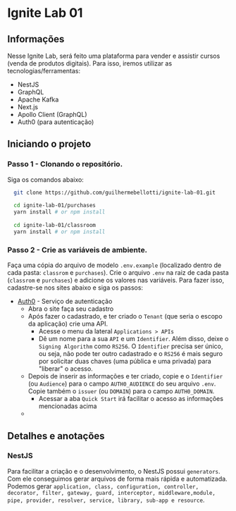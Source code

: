 # Ignite Lab 01

## Informações
Nesse Ignite Lab, será feito uma plataforma para vender e assistir cursos (venda de produtos digitais). Para isso, iremos utilizar as tecnologias/ferramentas:
* NestJS
* GraphQL
* Apache Kafka
* Next.js
* Apollo Client (GraphQL)
* Auth0 (para autenticação)

## Iniciando o projeto
### Passo 1 - Clonando o repositório. 
Siga os comandos abaixo:
```bash
  git clone https://github.com/guilhermebellotti/ignite-lab-01.git
  
  cd ignite-lab-01/purchases
  yarn install # or npm install
  
  cd ignite-lab-01/classroom
  yarn install # or npm install
```
### Passo 2 - Crie as variáveis de ambiente. 
Faça uma cópia do arquivo de modelo `.env.example` (localizado dentro de cada pasta: `classrom` e `purchases`). Crie o arquivo `.env` na raiz de cada pasta (`classrom` e `purchases`) e adicione os valores nas variáveis. Para fazer isso, cadastre-se nos sites abaixo e siga os passos:

* [Auth0](https://auth0.com/) - Serviço de autenticação
  * Abra o site faça seu cadastro
  * Após fazer o cadastrado, e ter criado o `Tenant` (que seria o escopo da aplicação) crie uma API. 
    * Acesse o menu da lateral `Applications > APIs`
    * Dê um nome para a sua `API` e um `Identifier`. Além disso, deixe o `Signing Algorithm` como `RS256`. O `Identifier` precisa ser único, ou seja, não pode ter outro cadastrado e o `RS256` é mais seguro por solicitar duas chaves (uma pública e uma privada) para "liberar" o acesso.
  * Depois de inserir as informações e ter criado, copie e o `Identifier` (ou `Audience`) para o campo `AUTH0_AUDIENCE` do seu arquivo `.env`. Copie também o `issuer` (ou `DOMAIN`) para o campo `AUTH0_DOMAIN`.
    * Acessar a aba `Quick Start` irá facilitar o acesso as informações mencionadas acima
  * 


## Detalhes e anotações
### NestJS
Para facilitar a criação e o desenvolvimento, o NestJS possui `generators`. Com ele conseguimos gerar arquivos de forma mais rápida e automatizada. Podemos gerar `application, class, configuration, controller, decorator, filter, gateway, guard, interceptor, middleware,module, pipe, provider, resolver, service, library, sub-app e resource`.
